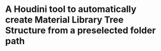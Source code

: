 # A Houdini tool to automatically create Material Library Tree Structure from a preselected folder path
